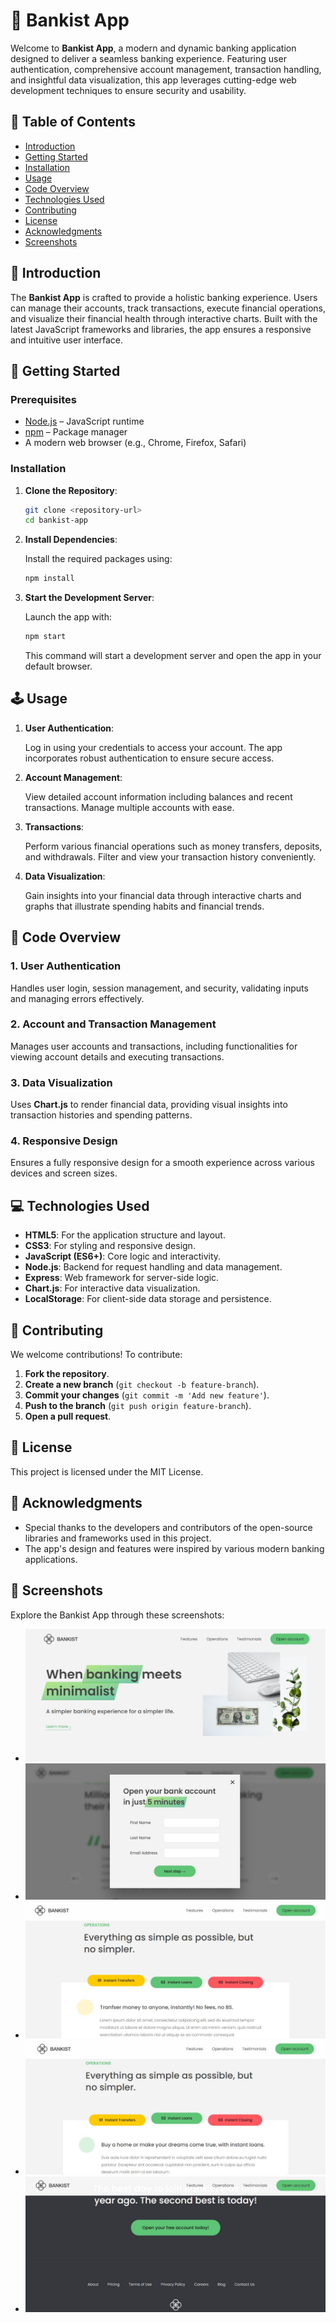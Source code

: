 # 🏦 Bankist App

Welcome to **Bankist App**, a modern and dynamic banking application designed to deliver a seamless banking experience. Featuring user authentication, comprehensive account management, transaction handling, and insightful data visualization, this app leverages cutting-edge web development techniques to ensure security and usability.

## 📑 Table of Contents

- [Introduction](#introduction)
- [Getting Started](#getting-started)
- [Installation](#installation)
- [Usage](#usage)
- [Code Overview](#code-overview)
- [Technologies Used](#technologies-used)
- [Contributing](#contributing)
- [License](#license)
- [Acknowledgments](#acknowledgments)
- [Screenshots](#screenshots)

## 🌟 Introduction

The **Bankist App** is crafted to provide a holistic banking experience. Users can manage their accounts, track transactions, execute financial operations, and visualize their financial health through interactive charts. Built with the latest JavaScript frameworks and libraries, the app ensures a responsive and intuitive user interface.

## 🚀 Getting Started

### Prerequisites

- [Node.js](https://nodejs.org/) – JavaScript runtime
- [npm](https://www.npmjs.com/) – Package manager
- A modern web browser (e.g., Chrome, Firefox, Safari)

### Installation

1. **Clone the Repository**:

   ```bash
   git clone <repository-url>
   cd bankist-app
   ```

2. **Install Dependencies**:

   Install the required packages using:

   ```bash
   npm install
   ```

3. **Start the Development Server**:

   Launch the app with:

   ```bash
   npm start
   ```

   This command will start a development server and open the app in your default browser.

## 🕹️ Usage

1. **User Authentication**:

   Log in using your credentials to access your account. The app incorporates robust authentication to ensure secure access.

2. **Account Management**:

   View detailed account information including balances and recent transactions. Manage multiple accounts with ease.

3. **Transactions**:

   Perform various financial operations such as money transfers, deposits, and withdrawals. Filter and view your transaction history conveniently.

4. **Data Visualization**:

   Gain insights into your financial data through interactive charts and graphs that illustrate spending habits and financial trends.

## 🧩 Code Overview

### 1. User Authentication

Handles user login, session management, and security, validating inputs and managing errors effectively.

### 2. Account and Transaction Management

Manages user accounts and transactions, including functionalities for viewing account details and executing transactions.

### 3. Data Visualization

Uses **Chart.js** to render financial data, providing visual insights into transaction histories and spending patterns.

### 4. Responsive Design

Ensures a fully responsive design for a smooth experience across various devices and screen sizes.

## 💻 Technologies Used

- **HTML5**: For the application structure and layout.
- **CSS3**: For styling and responsive design.
- **JavaScript (ES6+)**: Core logic and interactivity.
- **Node.js**: Backend for request handling and data management.
- **Express**: Web framework for server-side logic.
- **Chart.js**: For interactive data visualization.
- **LocalStorage**: For client-side data storage and persistence.

## 🤝 Contributing

We welcome contributions! To contribute:

1. **Fork the repository**.
2. **Create a new branch** (`git checkout -b feature-branch`).
3. **Commit your changes** (`git commit -m 'Add new feature'`).
4. **Push to the branch** (`git push origin feature-branch`).
5. **Open a pull request**.

## 📜 License

This project is licensed under the MIT License.

## 🙏 Acknowledgments

- Special thanks to the developers and contributors of the open-source libraries and frameworks used in this project.
- The app's design and features were inspired by various modern banking applications.

## 📸 Screenshots

Explore the Bankist App through these screenshots:

- ![Screenshot 1](https://github.com/shamshubham/bankist-app/blob/master/screenShots/Capture.JPG)
- ![Screenshot 2](https://github.com/shamshubham/bankist-app/blob/master/screenShots/Capture1.JPG)
- ![Screenshot 3](https://github.com/shamshubham/bankist-app/blob/master/screenShots/Capture2.JPG)
- ![Screenshot 4](https://github.com/shamshubham/bankist-app/blob/master/screenShots/Capture3.JPG)
- ![Screenshot 5](https://github.com/shamshubham/bankist-app/blob/master/screenShots/Capture4.JPG)
